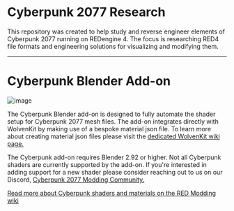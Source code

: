 # Cyberpunk 2077 Research

This repository was created to help study and reverse engineer elements of Cyberpunk 2077 running on REDengine 4. The focus is researching RED4 file formats and engineering solutions for visualizing and modifying them.

---

# Cyberpunk Blender Add-on

![image](https://user-images.githubusercontent.com/65016231/130711162-301926fa-c7a0-4e08-b7c7-414bfa558205.png)


The Cyberpunk Blender add-on is designed to fully automate the shader setup for Cyberpunk 2077 mesh files. The add-on integrates directly with WolvenKit by making use of a bespoke material json file. To learn more about creating material json files please visit the [dedicated WolvenKit wiki page.](https://wiki.redmodding.org/wolvenkit/wolvenkit-app/editor/import-and-export-tool/blender-integration)

The Cyberpunk add-on requires Blender 2.92 or higher. Not all Cyberpunk shaders are currently supported by the add-on. If you're interested in adding support for a new shader please consider reaching out to us on our Discord, [Cyberpunk 2077 Modding Community.](https://discord.gg/Epkq79kd96)

[Read more about Cyberpunk shaders and materials on the RED Modding wiki](https://wiki.redmodding.org/redengine4-research/assets/shaders)
